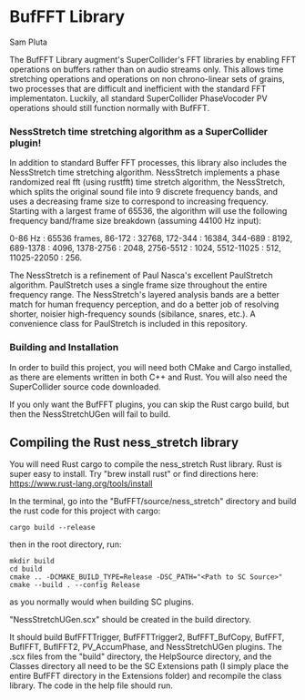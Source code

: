 # BufFFT Library

Sam Pluta


The BufFFT Library augment's SuperCollider's FFT libraries by enabling FFT operations on buffers rather than on audio streams only. This allows time stretching operations and operations on non chrono-linear sets of grains, two processes that are difficult and inefficient with the standard FFT implementaton. Luckily, all standard SuperCollider PhaseVocoder PV operations should still function normally with BufFFT.


### NessStretch time stretching algorithm as a SuperCollider plugin!

In addition to standard Buffer FFT processes, this library also includes the NessStretch time stretching algorithm. NessStretch implements a phase randomized real fft (using rustfft) time stretch algorithm, the NessStretch, which splits the original sound file into 9 discrete frequency bands, and uses a decreasing frame size to correspond to increasing frequency. Starting with a largest frame of 65536, the algorithm will use the following frequency band/frame size breakdown (assuming 44100 Hz input):

0-86 Hz : 65536 frames, 86-172 : 32768, 172-344 : 16384, 344-689 : 8192, 689-1378 : 4096, 1378-2756 : 2048, 2756-5512 : 1024, 5512-11025 : 512, 11025-22050 : 256.

The NessStretch is a refinement of Paul Nasca's excellent PaulStretch algorithm. PaulStretch uses a single frame size throughout the entire frequency range. The NessStretch's layered analysis bands are a better match for human frequency perception, and do a better job of resolving shorter, noisier high-frequency sounds (sibilance, snares, etc.). A convenience class for PaulStretch is included in this repository.

### Building and Installation

In order to build this project, you will need both CMake and Cargo installed, as there are elements written in both C++ and Rust. You will also need the SuperCollider source code downloaded.

If you only want the BufFFT plugins, you can skip the Rust cargo build, but then the NessStretchUGen will fail to build.

## Compiling the Rust ness_stretch library

You will need Rust cargo to compile the ness_stretch Rust library. Rust is super easy to install. Try "brew install rust" or find directions here: https://www.rust-lang.org/tools/install

In the terminal, go into the "BufFFT/source/ness_stretch" directory and build the rust code for this project with cargo:

```
cargo build --release
```


then in the root directory, run:

```
mkdir build
cd build
cmake .. -DCMAKE_BUILD_TYPE=Release -DSC_PATH="<Path to SC Source>"
cmake --build . --config Release
```

as you normally would when building SC plugins.

"NessStretchUGen.scx" should be created in the build directory. 

It should build BufFFTTrigger, BufFFTTrigger2, BufFFT_BufCopy, BufFFT, BufIFFT, BufIFFT2, PV_AccumPhase, and NessStretchUGen plugins. The .scx files from the "build" directory, the HelpSource directory, and the Classes directory all need to be the SC Extensions path (I simply place the entire BufFFT directory in the Extensions folder) and recompile the class library. The code in the help file should run.
